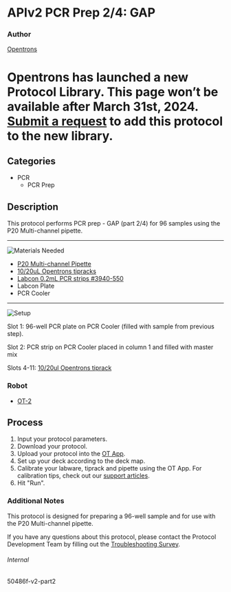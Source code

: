 # APIv2 PCR Prep 2/4: GAP

### Author
[Opentrons](https://opentrons.com/)


# Opentrons has launched a new Protocol Library. This page won’t be available after March 31st, 2024. [Submit a request](https://docs.google.com/forms/d/e/1FAIpQLSdYYp9QCKow4nn0KlCVsMS3HX0eJ0N9O7-erajKvcpT0lWbSg/viewform) to add this protocol to the new library.

## Categories
* PCR
	* PCR Prep


## Description
This protocol performs PCR prep - GAP (part 2/4) for 96 samples using the P20 Multi-channel pipette.

---
![Materials Needed](https://s3.amazonaws.com/opentrons-protocol-library-website/custom-README-images/001-General+Headings/materials.png)

* [P20 Multi-channel Pipette](https://shop.opentrons.com/collections/ot-2-pipettes/products/8-channel-electronic-pipette)
* [10/20uL Opentrons tipracks](https://shop.opentrons.com/collections/opentrons-tips/products/opentrons-10ul-tips)
* [Labcon 0.2mL PCR strips #3940-550](http://www.labcon.com/microstrips.html)
* Labcon Plate
* PCR Cooler


---
![Setup](https://s3.amazonaws.com/opentrons-protocol-library-website/custom-README-images/001-General+Headings/Setup.png)

Slot 1: 96-well PCR plate on PCR Cooler (filled with sample from previous step).

Slot 2: PCR strip on PCR Cooler placed in column 1 and filled with master mix

Slots 4-11: [10/20ul Opentrons tiprack](https://shop.opentrons.com/collections/opentrons-tips/products/opentrons-10ul-tips)


### Robot
* [OT-2](https://opentrons.com/ot-2)

## Process

1. Input your protocol parameters.
2. Download your protocol.
3. Upload your protocol into the [OT App](https://opentrons.com/ot-app).
4. Set up your deck according to the deck map.
5. Calibrate your labware, tiprack and pipette using the OT App. For calibration tips, check out our [support articles](https://support.opentrons.com/en/collections/1559720-guide-for-getting-started-with-the-ot-2).
6. Hit "Run".

### Additional Notes
This protocol is designed for preparing a 96-well sample and for use with the P20 Multi-channel pipette.

If you have any questions about this protocol, please contact the Protocol Development Team by filling out the [Troubleshooting Survey](https://protocol-troubleshooting.paperform.co/).

###### Internal
50486f-v2-part2
